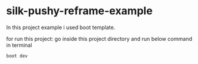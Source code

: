 # silk-pushy-reframe-example

In this project example i used boot template.

  for run this project: go inside this project directory and run below command in terminal

  `boot dev`
